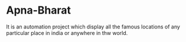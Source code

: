 # Apna-Bharat
It is an automation project which display all the famous locations of any particular place in india or anywhere in thw world.
